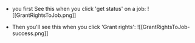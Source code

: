 * you first See this when you click 'get status' on a job:
![[GrantRightsToJob.png]]

* Then you'll see this when you click 'Grant rights':
![[GrantRightsToJob-success.png]]
